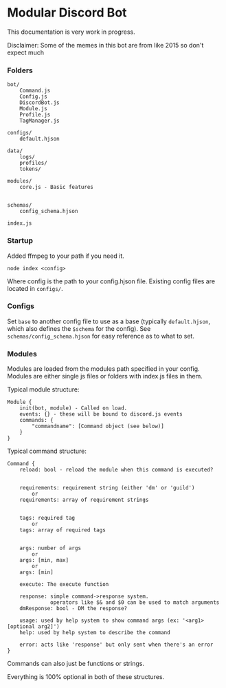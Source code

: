 # Modular Discord Bot
This documentation is very work in progress.

Disclaimer: Some of the memes in this bot are from like 2015 so don't expect much
### Folders

```
bot/
    Command.js
    Config.js
    DiscordBot.js
    Module.js
    Profile.js
    TagManager.js

configs/
    default.hjson

data/
    logs/
    profiles/
    tokens/

modules/
    core.js - Basic features


schemas/
    config_schema.hjson

index.js
```

### Startup
Added ffmpeg to your path if you need it.
```
node index <config>
```

Where config is the path to your config.hjson file. Existing config files are located in `configs/`.

### Configs

Set `base` to another config file to use as a base (typically `default.hjson`, which also defines the `$schema` for the config).
See `schemas/config_schema.hjson` for easy reference as to what to set.

### Modules

Modules are loaded from the modules path specified in your config. Modules are either single js files or folders with index.js files in them.

Typical module structure:

```
Module {
    init(bot, module) - Called on load.
    events: {} - these will be bound to discord.js events
    commands: {
        "commandname": [Command object (see below)]
    }
}
```

Typical command structure:

```
Command {
    reload: bool - reload the module when this command is executed?


    requirements: requirement string (either 'dm' or 'guild')
        or
    requirements: array of requirement strings


    tags: required tag
        or
    tags: array of required tags


    args: number of args
        or
    args: [min, max]
        or
    args: [min]

    execute: The execute function

    response: simple command->response system.
              operators like $& and $0 can be used to match arguments
    dmResponse: bool - DM the response?

    usage: used by help system to show command args (ex: '<arg1> [optional arg2]')
    help: used by help system to describe the command

    error: acts like 'response' but only sent when there's an error
}
```
Commands can also just be functions or strings.

Everything is 100% optional in both of these structures.
